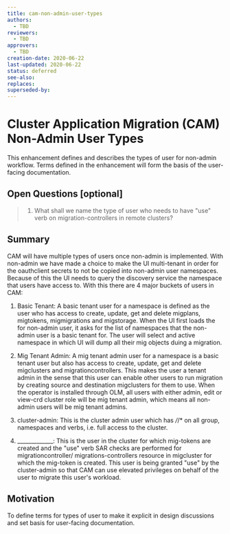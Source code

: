 ```yaml
---
title: cam-non-admin-user-types
authors:
  - TBD
reviewers:
  - TBD
approvers:
  - TBD
creation-date: 2020-06-22
last-updated: 2020-06-22
status: deferred
see-also:
replaces:
superseded-by:
---
```


# Cluster Application Migration (CAM) Non-Admin User Types

This enhancement defines and describes the types of user for non-admin 
workflow. Terms defined in the enhancement will form the basis of the
user-facing documentation. 

## Open Questions [optional]

 > 1. What shall we name the type of user who needs to have "use" verb
on migration-controllers in remote clusters?

## Summary

CAM will have multiple types of users once non-admin is implemented. With non-admin
we have made a choice to make the UI multi-tenant in order for the oauthclient
secrets to not be copied into non-admin user namespaces. Because of this the 
UI needs to query the discovery service the namespace that users have access to.
With this there are 4 major buckets of users in CAM:

1. Basic Tenant: A basic tenant user for a namespace is defined as the user who has
access to create, update, get and delete migplans, migtokens, migmigrations and 
migstorage. When the UI first loads the for non-admin user, it asks for the list of 
namespaces that the non-admin user is a basic tenant for. The user will select
and active namespace in which UI will dump all their mig objects duing a migration.

2. Mig Tenant Admin: A mig tenant admin user for a namespace is a basic tenant user
but also has access to create, update, get and delete migclusters and 
migrationcontrollers. This makes the user a tenant admin in the sense that this user
can enable other users to run migration by creating source and destination migclusters
for them to use. When the operator is installed through OLM, all users with either
admin, edit or view-crd cluster role will be mig tenant admin, which means all non-admin
users will be mig tenant admins.

3. cluster-admin: This is the cluster admin user which has */*/* on all group, 
namespaces and verbs, i.e. full access to the cluster.

4. _____________: This is the user in the cluster for which mig-tokens are created
and the "use" verb SAR checks are performed for migrationcontroller/
migrations-controllers resource in migcluster for which the mig-token is created. 
This user is being granted "use" by the cluster-admin so that CAM can use elevated
privileges on behalf of the user to migrate this user's workload.

## Motivation

To define terms for types of user to make it explicit in design discussions and 
set basis for user-facing documentation.
